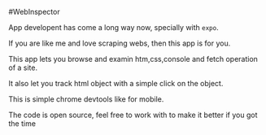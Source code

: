 #WebInspector

App developent has come a long way now, specially with `expo`.

If you are like me and love scraping webs, then this app is for you.

This app lets you browse and examin htm,css,console and fetch operation of a site.

It also let you track html object with a simple click on the object.

This is simple chrome devtools like for mobile.

The code is open source, feel free to work with to make it better if you got the time